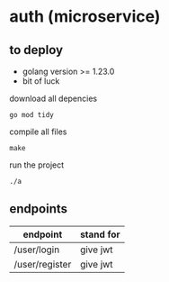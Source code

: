# auth (microservice)

## to deploy

- golang version >= 1.23.0
- bit of luck

download all depencies
```env
go mod tidy
```

compile all files
```cli
make
```

run the project
```env
./a
```

## endpoints

| endpoint   | stand for    |
|------------|--------------|
| /user/login| give jwt   |
|/user/register| give jwt |